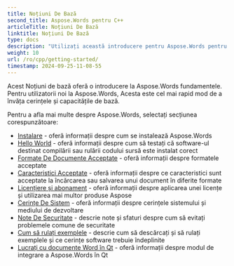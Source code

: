 ```yaml
---
title: Noțiuni De Bază
second_title: Aspose.Words pentru C++
articleTitle: Noțiuni De Bază
linktitle: Noțiuni De Bază
type: docs
description: "Utilizați această introducere pentru Aspose.Words pentru C++ fundamente pentru a începe realizarea valorii Aspose.Words pentru afacerea dvs."
weight: 10
url: /ro/cpp/getting-started/
timestamp: 2024-09-25-11-08-55
---
```


Acest Noțiuni de bază oferă o introducere la Aspose.Words fundamentele. Pentru utilizatorii noi la Aspose.Words, Acesta este cel mai rapid mod de a învăța cerințele și capacitățile de bază.

Pentru a afla mai multe despre Aspose.Words, selectați secțiunea corespunzătoare:

- [Instalare](/words/cpp/installation/) - oferă informații despre cum se instalează Aspose.Words
- [Hello World](/words/cpp/hello-world/) - oferă informații despre cum să testați că software-ul destinat compilării sau rulării codului sursă este instalat corect
- [Formate De Documente Acceptate](/words/cpp/supported-document-formats/) - oferă informații despre formatele acceptate
- [Caracteristici Acceptate](/words/cpp/features/) - oferă informații despre ce caracteristici sunt acceptate la încărcarea sau salvarea unui document în diferite formate
- [Licențiere și abonament](/words/cpp/licensing/) - oferă informații despre aplicarea unei licențe și utilizarea mai multor produse Aspose
- [Cerințe De Sistem](/words/cpp/system-requirements/) - oferă informații despre cerințele sistemului și mediului de dezvoltare
- [Note De Securitate](/words/cpp/security/) - descrie note și sfaturi despre cum să evitați problemele comune de securitate
- [Cum să rulați exemplele](/words/cpp/how-to-run-the-examples/) - descrie cum să descărcați și să rulați exemplele și ce cerințe software trebuie îndeplinite
- [Lucrați cu documente Word în Qt](/words/cpp/work-with-word-documents-in-qt/) - oferă informații despre modul de integrare a Aspose.Words în Qt
